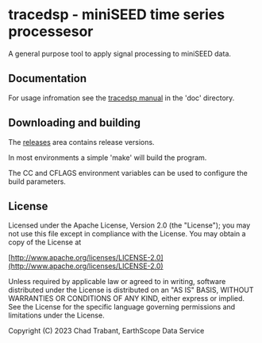 # tracedsp - miniSEED time series processesor

A general purpose tool to apply signal processing to miniSEED data.

## Documentation

For usage infromation see the [tracedsp manual](doc/tracedsp.md) in the
'doc' directory.

## Downloading and building

The [releases](https://github.com/earthscope/tracedsp/releases) area
contains release versions.

In most environments a simple 'make' will build the program.

The CC and CFLAGS environment variables can be used to configure
the build parameters.

## License

Licensed under the Apache License, Version 2.0 (the "License");
you may not use this file except in compliance with the License.
You may obtain a copy of the License at

[http://www.apache.org/licenses/LICENSE-2.0](http://www.apache.org/licenses/LICENSE-2.0)

Unless required by applicable law or agreed to in writing, software
distributed under the License is distributed on an "AS IS" BASIS,
WITHOUT WARRANTIES OR CONDITIONS OF ANY KIND, either express or implied.
See the License for the specific language governing permissions and
limitations under the License.

Copyright (C) 2023 Chad Trabant, EarthScope Data Service
